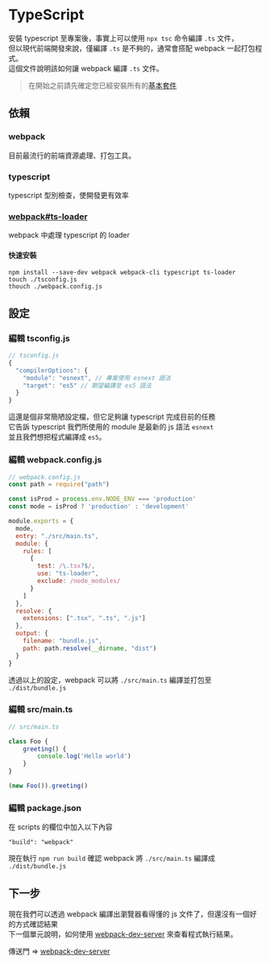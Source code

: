 
# TypeScript
安裝 typescript 至專案後，事實上可以使用 `npx tsc` 命令編譯 `.ts` 文件，  
但以現代前端開發來說，僅編譯 `.ts` 是不夠的，通常會搭配 webpack 一起打包程式。  
這個文件說明該如何讓 webpack 編譯 `.ts` 文件。  

> 在開始之前請先確定您已經安裝所有的[基本套件](https://github.com/cian6390/vue-spa#packages)  

## 依賴

### webpack

目前最流行的前端資源處理、打包工具。

### typescript

typescript 型別檢查，使開發更有效率

### [webpack#ts-loader](https://webpack.js.org/guides/typescript/)

webpack 中處理 typescript 的 loader

#### 快速安裝

```shell
npm install --save-dev webpack webpack-cli typescript ts-loader
touch ./tsconfig.js
thouch ./webpack.config.js
```

## 設定

### 編輯 tsconfig.js

```javascript
// tsconfig.js
{
  "compilerOptions": {
    "module": "esnext", // 專案使用 esnext 語法
    "target": "es5" // 期望編譯至 es5 語法
  }
}
```

這還是個非常簡陋設定檔，但它足夠讓 typescript 完成目前的任務  
它告訴 typescript 我們所使用的 module 是最新的 js 語法 `esnext`  
並且我們想把程式編譯成 `es5`。

### 編輯 webpack.config.js

```javascript
// webpack.config.js
const path = require("path")

const isProd = process.env.NODE_ENV === 'production'
const mode = isProd ? 'production' : 'development'

module.exports = {
  mode,
  entry: "./src/main.ts",
  module: {
    rules: [
      {
        test: /\.tsx?$/,
        use: "ts-loader",
        exclude: /node_modules/
      }
    ]
  },
  resolve: {
    extensions: [".tsx", ".ts", ".js"]
  },
  output: {
    filename: "bundle.js",
    path: path.resolve(__dirname, "dist")
  }
}
```

透過以上的設定，webpack 可以將 `./src/main.ts` 編譯並打包至 `./dist/bundle.js`

### 編輯 src/main.ts
```typescript
// src/main.ts

class Foo {
    greeting() {
        console.log('Hello world')
    }
}

(new Foo()).greeting()
```

### 編輯 package.json
在 scripts 的欄位中加入以下內容
```
"build": "webpack"
```

現在執行 `npm run build` 確認 webpack 將 `./src/main.ts` 編譯成 `./dist/bundle.js`  

## 下一步
現在我們可以透過 webpack 編譯出瀏覽器看得懂的 js 文件了，但還沒有一個好的方式確認結果  
下一個單元說明，如何使用 [webpack-dev-server](https://github.com/cian6390/vue-spa/blob/master/documents/webpack-dev-server.md) 來查看程式執行結果。

傳送門 => [webpack-dev-server](https://github.com/cian6390/vue-spa/blob/master/documents/ep2-webpack-dev-server.md)
